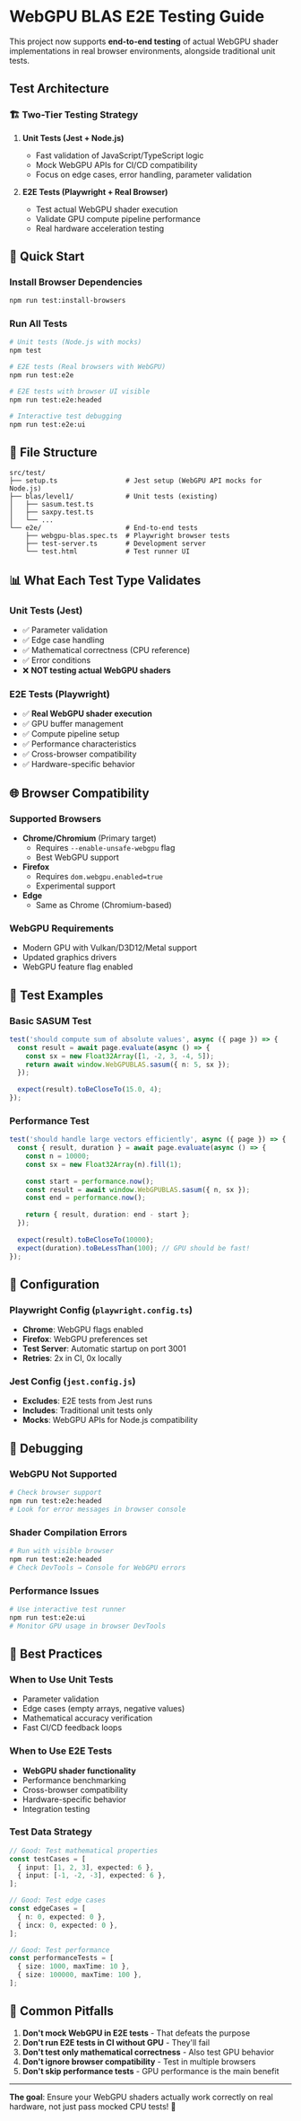 # WebGPU BLAS E2E Testing Guide

This project now supports **end-to-end testing** of actual WebGPU shader implementations in real browser environments, alongside traditional unit tests.

## Test Architecture

### 🏗️ **Two-Tier Testing Strategy**

1. **Unit Tests (Jest + Node.js)**
   - Fast validation of JavaScript/TypeScript logic
   - Mock WebGPU APIs for CI/CD compatibility
   - Focus on edge cases, error handling, parameter validation

2. **E2E Tests (Playwright + Real Browser)**
   - Test actual WebGPU shader execution
   - Validate GPU compute pipeline performance
   - Real hardware acceleration testing

## 🚀 Quick Start

### Install Browser Dependencies
```bash
npm run test:install-browsers
```

### Run All Tests
```bash
# Unit tests (Node.js with mocks)
npm test

# E2E tests (Real browsers with WebGPU)
npm run test:e2e

# E2E tests with browser UI visible
npm run test:e2e:headed

# Interactive test debugging
npm run test:e2e:ui
```

## 📁 File Structure

```
src/test/
├── setup.ts                 # Jest setup (WebGPU API mocks for Node.js)
├── blas/level1/             # Unit tests (existing)
│   ├── sasum.test.ts
│   ├── saxpy.test.ts
│   └── ...
└── e2e/                     # End-to-end tests
    ├── webgpu-blas.spec.ts  # Playwright browser tests
    ├── test-server.ts       # Development server
    └── test.html            # Test runner UI
```

## 📊 What Each Test Type Validates

### Unit Tests (Jest)
- ✅ Parameter validation
- ✅ Edge case handling  
- ✅ Mathematical correctness (CPU reference)
- ✅ Error conditions
- ❌ **NOT testing actual WebGPU shaders**

### E2E Tests (Playwright)
- ✅ **Real WebGPU shader execution**
- ✅ GPU buffer management
- ✅ Compute pipeline setup
- ✅ Performance characteristics
- ✅ Cross-browser compatibility
- ✅ Hardware-specific behavior

## 🌐 Browser Compatibility

### Supported Browsers
- **Chrome/Chromium** (Primary target)
  - Requires `--enable-unsafe-webgpu` flag
  - Best WebGPU support
- **Firefox** 
  - Requires `dom.webgpu.enabled=true`
  - Experimental support
- **Edge**
  - Same as Chrome (Chromium-based)

### WebGPU Requirements
- Modern GPU with Vulkan/D3D12/Metal support
- Updated graphics drivers
- WebGPU feature flag enabled

## 🧪 Test Examples

### Basic SASUM Test
```typescript
test('should compute sum of absolute values', async ({ page }) => {
  const result = await page.evaluate(async () => {
    const sx = new Float32Array([1, -2, 3, -4, 5]);
    return await window.WebGPUBLAS.sasum({ n: 5, sx });
  });
  
  expect(result).toBeCloseTo(15.0, 4);
});
```

### Performance Test
```typescript
test('should handle large vectors efficiently', async ({ page }) => {
  const { result, duration } = await page.evaluate(async () => {
    const n = 10000;
    const sx = new Float32Array(n).fill(1);
    
    const start = performance.now();
    const result = await window.WebGPUBLAS.sasum({ n, sx });
    const end = performance.now();
    
    return { result, duration: end - start };
  });
  
  expect(result).toBeCloseTo(10000);
  expect(duration).toBeLessThan(100); // GPU should be fast!
});
```

## 🔧 Configuration

### Playwright Config (`playwright.config.ts`)
- **Chrome**: WebGPU flags enabled
- **Firefox**: WebGPU preferences set
- **Test Server**: Automatic startup on port 3001
- **Retries**: 2x in CI, 0x locally

### Jest Config (`jest.config.js`)
- **Excludes**: E2E tests from Jest runs
- **Includes**: Traditional unit tests only
- **Mocks**: WebGPU APIs for Node.js compatibility

## 🐛 Debugging

### WebGPU Not Supported
```bash
# Check browser support
npm run test:e2e:headed
# Look for error messages in browser console
```

### Shader Compilation Errors
```bash
# Run with visible browser
npm run test:e2e:headed
# Check DevTools → Console for WebGPU errors
```

### Performance Issues
```bash
# Use interactive test runner
npm run test:e2e:ui
# Monitor GPU usage in browser DevTools
```

## 🎯 Best Practices

### When to Use Unit Tests
- Parameter validation
- Edge cases (empty arrays, negative values)
- Mathematical accuracy verification
- Fast CI/CD feedback loops

### When to Use E2E Tests  
- **WebGPU shader functionality**
- Performance benchmarking
- Cross-browser compatibility
- Hardware-specific behavior
- Integration testing

### Test Data Strategy
```typescript
// Good: Test mathematical properties
const testCases = [
  { input: [1, 2, 3], expected: 6 },
  { input: [-1, -2, -3], expected: 6 },
];

// Good: Test edge cases
const edgeCases = [
  { n: 0, expected: 0 },
  { incx: 0, expected: 0 },
];

// Good: Test performance
const performanceTests = [
  { size: 1000, maxTime: 10 },
  { size: 100000, maxTime: 100 },
];
```

## 🚨 Common Pitfalls

1. **Don't mock WebGPU in E2E tests** - That defeats the purpose
2. **Don't run E2E tests in CI without GPU** - They'll fail
3. **Don't test only mathematical correctness** - Also test GPU behavior
4. **Don't ignore browser compatibility** - Test in multiple browsers
5. **Don't skip performance tests** - GPU performance is the main benefit

---

**The goal**: Ensure your WebGPU shaders actually work correctly on real hardware, not just pass mocked CPU tests! 🎯
